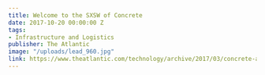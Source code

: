 ```yaml
---
title: Welcome to the SXSW of Concrete
date: 2017-10-20 00:00:00 Z
tags:
- Infrastructure and Logistics
publisher: The Atlantic
image: "/uploads/lead_960.jpg"
link: https://www.theatlantic.com/technology/archive/2017/03/concrete-america/518502/
---
```


